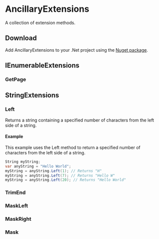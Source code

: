 # AncillaryExtensions

A collection of extension methods.

## Download

Add AncillaryExtensions to your .Net project using the [Nuget package](https://www.nuget.org/packages/ancillaryextensions).

## IEnumerableExtensions

### GetPage

## StringExtensions

### Left

Returns a string containing a specified number of characters from the left side of a string.

#### Example

This example uses the Left method to return a specified number of characters from
the left side of a string.

```C#
String myString;
var anyString = "Hello World";
myString = anyString.Left(1); // Returns "H"
myString = anyString.Left(7); // Returns "Hello W"
myString = anyString.Left(20); // Returns "Hello World"
```

### TrimEnd

### MaskLeft
### MaskRight
### Mask